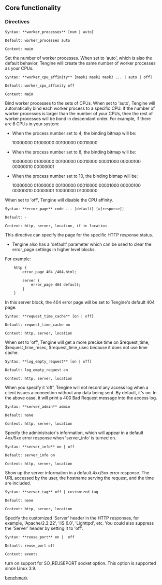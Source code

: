 ## Core functionality

### Directives

```
Syntax: **worker_processes** [num | auto]

Default: worker_processes auto

Context: main
```

Set the number of worker processes.
When set to 'auto', which is also the default behavior, Tengine will create the same number of worker processes as your CPUs.

```
Syntax: **worker_cpu_affinity** [mask1 mask2 mask3 ... | auto | off]

Default: worker_cpu_affinity off

Context: main
```

Bind worker processes to the sets of CPUs.
When set to 'auto', Tengine will automatically bind each worker process to a specific CPU. If the number of worker processes is larger than the number of your CPUs, then the rest of worker processes will be bond in descendant order. For example, if there are 8 CPUs in your system: 

*   When the process number set to 4, the binding bitmap will be:

    10000000 01000000 00100000 00010000
*   When the process number set to 8, the binding bitmap will be:

    10000000 01000000 00100000 00010000 00001000 00000100 00000010 00000001
*   When the process number set to 10, the binding bitmap will be:

    10000000 01000000 00100000 00010000 00001000 00000100 00000010 00000001 10000000 01000000

When set to 'off', Tengine will disable the CPU affinity.

```
Syntax: **error_page** code ... [default] [=[response]]

Default: -

Context: http, server, location, if in location
```

This directive can specify the page for the specific HTTP response status.

*   Tengine also has a 'default' parameter which can be used to clear the error_page settings in higher level blocks.

For example:

```
    http {
        error_page 404 /404.html;

        server {
            error_page 404 default;
        }
    }
```

In this server block, the 404 error page will be set to Tengine's default 404 page. 

```
Syntax: **request_time_cache** [on | off]

Default: request_time_cache on

Context: http, server, location
```

When set to 'off', Tengine will get a more precise time on $request_time, $request_time_msec, $request_time_usec because it does not use time cache.

```
Syntax: **log_empty_request** [on | off]

Default: log_empty_request on

Context: http, server, location
```

When you specify it 'off', Tengine will not record any access log when a client issues a connection without any data being sent.
        By default, it's on. In the above case, it will print a 400 Bad Request message into the access log.

```
Syntax: **server_admin** admin

Default: none

Context: http, server, location
```

Specify the administrator's information, which will appear in a default 4xx/5xx error response when 'server_info' is turned on.

```
Syntax: **server_info** on | off 

Default: server_info on

Context: http, server, location
```

Show up the server information in a default 4xx/5xx error response. The URL accessed by the user, the hostname serving the request, and the time are included.

```
Syntax: **server_tag** off | customized_tag 

Default: none

Context: http, server, location
```

Specify the customized 'Server' header in the HTTP responses, for example, 'Apache/2.2.22', 'IIS 6.0', 'Lighttpd', etc. You could also suppress the 'Server' header by setting it to 'off'.

```
Syntax: **reuse_port** on |  off

Default: reuse_port off

Context: events
```

turn on support for SO_REUSEPORT socket option. This option is supported since Linux 3.9.

[benchmark](benchmark.html)
<!-- [benchmark](../download/reuseport.pdf) -->

